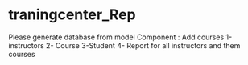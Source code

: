 # traningcenter_Rep
Please generate database from model Component : 
Add courses
1-instructors
2- Course 
3-Student
4- Report for all instructors and them courses
